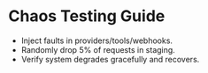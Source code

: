 # Chaos Testing Guide

- Inject faults in providers/tools/webhooks.
- Randomly drop 5% of requests in staging.
- Verify system degrades gracefully and recovers.
